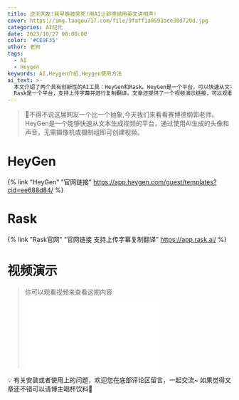 ```yaml
---
title: 逆天网友!我早晚被笑死!用AI让郭德纲用英文讲相声!
cover: https://img.laogou717.com/file/9faff1a0593aee30d720d.jpg
categories: AI纪元
date: 2023/10/27 08:00:00
color: '#CE9F35'
uthor: 老狗
tags:
  - AI
  - Heygen
keywords: AI,Heygen介绍,Heygen使用方法
ai_text: >-
  本文介绍了两个具有创新性的AI工具：HeyGen和Rask。HeyGen是一个平台，可以快速从文本生成视频，使用AI生成的头像和声音，无需摄像机或摄制组即可创建视频。
  Rask是一个平台，支持上传字幕并进行复制翻译。文章还提供了一个视频演示链接，可以观看视频来了解更多内容。最后，作者鼓励读者在底部评论区留言，分享安装或使用上的问题。欢迎大家一起交流！
---
```

> 
> 🤯不得不说这届网友一个比一个抽象,今天我们来看看赛博德纲郭老师。HeyGen是一个能够快速从文本生成视频的平台，通过使用AI生成的头像和声音，无需摄像机或摄制组即可创建视频。

</aside>

# HeyGen
{% link "HeyGen" "官网链接" https://app.heygen.com/guest/templates?cid=ee688d84/ %}

# Rask
{% link "Rask官网" "官网链接 支持上传字幕复制翻译" https://app.rask.ai/ %}

# 视频演示

> 你可以观看视频来查看这期内容
> <iframe src="//player.bilibili.com/player.html?aid=226886152&bvid=BV1Ch41137tR&cid=1081639816&p=1" scrolling="no" border="0" frameborder="no" framespacing="0" allowfullscreen="true"> </iframe>

<aside>
💡 有关安装或者使用上的问题，欢迎您在底部评论区留言，一起交流~
如果觉得文章还不错可以请博主喝杯饮料🥤

</aside>